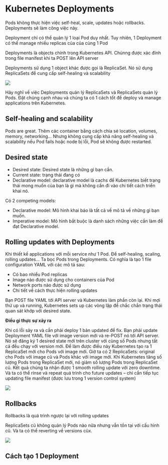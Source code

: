 # Kubernetes Deployments

Pods không thực hiện việc self-heal, scale, updates	hoặc rollbacks. Deployments sẽ làm công việc này.

Deployment chỉ có thể quản lý 1 loại Pod duy nhất. Tuy nhiên, 1	Deployment có thể manage nhiều replicas của của cùng 1 Pod

Deployments	là objects chính trong Kubernetes	API. Chúnng được xác đính trong file manifest	khi ta POST	lên API	server

Deployments sử dụng 1 object khác được gọi là ReplicaSet. Nó sử dụng ReplicaSets để cung cấp self-healing và scalability 

<img src=https://i.imgur.com/wiak285.png>

Hãy nghĩ về việc Deployments quản lý ReplicaSets và ReplicaSets	quản lý Pods.	Đặt chúng cạnh nhau và chúng ta có 1 cách tốt để deploy và manage	applications trên Kubernetes.

## Self-healing	and	scalability

Pods	are	great. Thêm các container bằng cách chia sẻ location, volumes, memory, networking... Nhưng không cung cấp khả năng self-healing và scalability nếu Pod fails hoặc node bị lỗi, Pod sẽ không được restarted.

## Desired state
- Desired	state: Desired	state	là những gì bạn cần.
- Current	state: trạng thái đang có
- Declarative	model: declarative model là cachs để Kubernetes	biết trạng thái mong muốn của bạn là gì mà không cần đi vào chi tiết cách triển khai nó.

Có 2 competing models:
- Declarative model: Mô hình khai báo là tất cả về mô tả về những gì bạn muốn. 
- Imperative model: Mô hình bắt buộc là danh sách những việc cần làm để đạt Declarative model.

## Rolling	updates	with	Deployments

Khi thiết kế applications	với mỗi service như 1 Pod. Để self-healing,	scaling, rolling updates... Ta bọc Pods trong Deployments. Có nghĩa là tạo 1 file configuration YAML với các mô tả sau: 
- Có bao nhiểu Pod	replicas
- Image nào được sử dụng cho containers của Pod
- Network	ports	nào được sử dụng
- Chi tiết về cách thực hiện rolling updates

Bạn POST file YAML tới API	server và Kubernetes làm phần còn lại. Khi mợi thứ up và running,	Kubernetes sets	up các vòng lặp để chắc chắn trạng thái quan sát khớp với desired	state.

**Điều gì thực sự xảy ra**

Khi có lỗi sảy ra và cần phải deploy 1 bản updated để fix. Bạn phải update Deployment YAML file với image	version mới và re-POST nó tới API	server.	Nó sẽ đăng ký 1 desired	state	mới trên cluster với cùng số Pods nhưng tất cả đều chạy với version mới. Để làm được điều này Kubernetes tạo ra 1 ReplicaSet mới cho Pods với image mới. Giờ ta có 2 ReplicaSets:	original cho Pods với image cũ và Pods khác với image mới. Khi Kubernetes tăng số lượng Pods trong ReplicaSet mới, nó giảm số lượng Pods trong ReplicaSet cũ.	Kết quả chúng ta nhận được 1 smooth	rolling	update với zero downtime. Và ta có thể rinse và repeat quá trình cho future	updates	–	chỉ cẩn tiếp tục updating	file manifest (được lưu trong 1	version	control	system)

<img src=https://i.imgur.com/YFk5h9D.png>

## Rollbacks

Rollbacks là quá trình ngược lại với rolling updates

ReplicaSets cũ không quản lý Pods nào nữa nhưng vẫn tồn tại với cấu hình cũ. Và ta có thể reverting về versions cũx. 

<img src=https://i.imgur.com/WS0cN70.png>

## Cách tạo 1 Deployment

